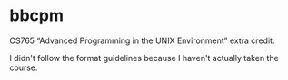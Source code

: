 # bbcpm
CS765 “Advanced Programming in the UNIX Environment” extra credit.

I didn't follow the format guidelines because I haven't actually taken the course.
